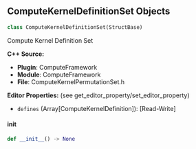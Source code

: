 ## ComputeKernelDefinitionSet Objects

```python
class ComputeKernelDefinitionSet(StructBase)
```

Compute Kernel Definition Set

**C++ Source:**

- **Plugin**: ComputeFramework
- **Module**: ComputeFramework
- **File**: ComputeKernelPermutationSet.h

**Editor Properties:** (see get_editor_property/set_editor_property)

- ``defines`` (Array[ComputeKernelDefinition]):  [Read-Write]

<a id="unreal.ComputeKernelDefinitionSet.__init__"></a>

#### __init__

```python
def __init__() -> None
```

<a id="unreal.ShaderFunctionDefinition"></a>
